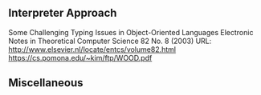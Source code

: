 ## Interpreter Approach

Some Challenging Typing Issues in Object-Oriented Languages
Electronic Notes in Theoretical Computer Science 82 No. 8 (2003)
URL: http://www.elsevier.nl/locate/entcs/volume82.html 
https://cs.pomona.edu/~kim/ftp/WOOD.pdf


## Miscellaneous
